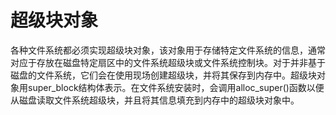 # 超级块对象

各种文件系统都必须实现超级块对象，该对象用于存储特定文件系统的信息，通常对应于存放在磁盘特定扇区中的文件系统超级块或文件系统控制块。对于并非基于磁盘的文件系统，它们会在使用现场创建超级块，并将其保存到内存中。超级块对象用super_block结构体表示。在文件系统安装时，会调用alloc_super()函数以便从磁盘读取文件系统超级块，并且将其信息填充到内存中的超级块对象中。